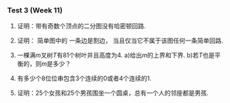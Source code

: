 ### Test 3 (Week 11)

1. 证明：带有奇数个顶点的二分图没有哈密顿回路.









2. 证明： 简单图中的 一条边是割边， 当且仅当它不属于该图任何一条简单回路.









3. 一棵满$m$叉树$T$有$81$个树叶并且高度为$4$.
   a)给出$m$的上界和下界.    b)若$T$也是平衡的，则$m$是多少？













4. 有多少个$8$位位串包含$3$个连续的$0$或者$4$个连续的1.









5. 证明：$25$个女孩和$25$个男孩围坐一个圆桌，总有一个人的邻座都是男孩.